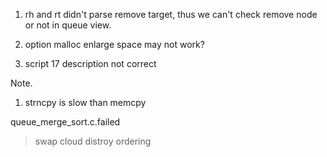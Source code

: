 1. rh and rt didn't parse remove target, thus we can't check remove node or not in queue view.

2. option malloc enlarge space may not work?

3. script 17 description not correct


Note. 
1. strncpy is slow than memcpy

queue_merge_sort.c.failed
> swap cloud distroy ordering